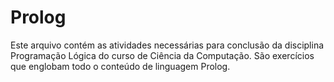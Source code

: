# Prolog
<p>Este arquivo contém as atividades necessárias para conclusão da disciplina Programação Lógica do curso de Ciência da Computação. São exercícios que englobam todo o conteúdo de linguagem Prolog.</p>

